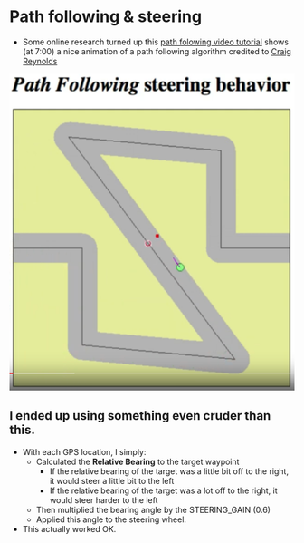 # Path following & steering

* Some online research turned up this [path folowing video tutorial](https://www.youtube.com/watch?v=2qGsBClh3hE) shows (at 7:00) a nice animation of a path following algorithm credited to [Craig Reynolds](https://www.red3d.com/cwr/steer/)

![Path Following Animation](imgs/path-following.png)

## I ended up using something even cruder than this.
* With each GPS location, I simply:
    * Calculated the **Relative Bearing** to the target waypoint
        * If the relative bearing of the target was a little bit off to the right, it would steer a little bit to the left
        * If the relative bearing of the target was a lot off to the right, it would steer harder to the left
    * Then multiplied the bearing angle by the STEERING_GAIN (0.6)
    * Applied this angle to the steering wheel.
* This actually worked OK.
